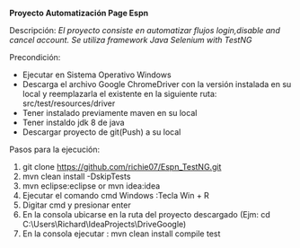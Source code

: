
**Proyecto Automatización Page Espn**

Descripción:
_El proyecto consiste en automatizar flujos login,disable and cancel account._
_Se utiliza framework Java Selenium with TestNG_

Precondición:
- Ejecutar en Sistema Operativo Windows
- Descarga el archivo Google ChromeDriver con la versión instalada en su local
y reemplazarla el existente en la siguiente ruta: src/test/resources/driver
- Tener instalado previamente maven en su local
- Tener instaldo jdk 8 de java
- Descargar proyecto de git(Push) a su local

Pasos para la ejecución:
1. git clone https://github.com/richie07/Espn_TestNG.git
2. mvn clean install -DskipTests
3. mvn eclipse:eclipse or mvn idea:idea
4. Ejecutar el comando cmd Windows :Tecla Win + R
5. Digitar cmd y presionar enter
6. En la consola ubicarse en la ruta del proyecto descargado (Ejm: cd C:\Users\Richard\IdeaProjects\DriveGoogle)
7. En la consola ejecutar : mvn clean install compile test
